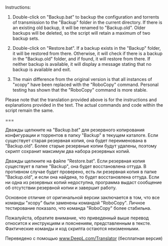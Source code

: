 Instructions:

1. Double-click on "Backup.bat" to backup the configuration and torrents of transmission to the "Backup" folder in the current directory. If there is an existing old backup, it will be renamed to "Backup.old". Older backups will be deleted, so the script will retain a maximum of two backup sets.

2. Double-click on "Restore.bat". If a backup exists in the "Backup" folder, it will be restored from there. Otherwise, it will check if there is a backup in the "Backup.old" folder, and if found, it will restore from there. If neither backup is available, it will display a message stating that no backup is available and exit.

3. The main difference from the original version is that all instances of "xcopy" have been replaced with the "RoboCopy" command. Personal testing has shown that the "RoboCopy" command is more stable.

Please note that the translation provided above is for the instructions and explanations provided in the text. The actual commands and code within the script remain the same.

===

Дважды щелкните на "Backup.bat" для резервного копирования конфигурации и торрентов  в папку "Backup" в текущем каталоге. Если существует старая резервная копия, она будет переименована в "Backup.old". Более старые резервные копии будут удалены, поэтому скрипт сохранит максимум два набора резервных копий.

Дважды щелкните на файле "Restore.bat". Если резервная копия существует в папке "Backup", она будет восстановлена оттуда. В противном случае будет проверено, есть ли резервная копия в папке "Backup.old", и если она найдена, то будет восстановлена оттуда. Если ни одна из резервных копий недоступна, программа выдаст сообщение об отсутствии резервной копии и завершит работу.

Основное отличие от оригинальной версии заключается в том, что все команды "xcopy" были заменены командой "RoboCopy". Личное тестирование показало, что команда "RoboCopy" более стабильна.

Пожалуйста, обратите внимание, что приведенный выше перевод относится к инструкциям и пояснениям, представленным в тексте. Фактические команды и код скрипта остаются неизменными.

Переведено с помощью www.DeepL.com/Translator (бесплатная версия)
